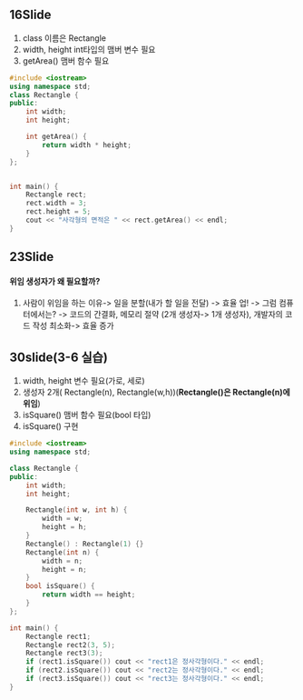 ## 16Slide
1. class 이름은 Rectangle
2. width, height int타입의 맴버 변수 필요
3. getArea() 맴버 함수 필요
```c++
#include <iostream>
using namespace std;
class Rectangle {
public:
	int width;
	int height;

	int getArea() {
		return width * height;
	}
};


int main() {
	Rectangle rect;
	rect.width = 3;
	rect.height = 5;
	cout << "사각형의 면적은 " << rect.getArea() << endl;
}
```
## 23Slide

#### 위임 생성자가 왜 필요할까?

1. 사람이 위임을 하는 이유-> 일을 분할(내가 할 일을 전달)
-> 효율 업!  -> 그럼 컴퓨터에서는? -> 코드의 간결화, 
메모리 절약 (2개 생성자-> 1개 생성자), 개발자의 코드 작성 최소화-> 효율 증가
## 30slide(3-6 실습)
1. width, height 변수 필요(가로, 세로)
2. 생성자 2개( Rectangle(n), Rectangle(w,h))(**Rectangle()은 Rectangle(n)에 위임**)
3. isSquare() 맴버 함수 필요(bool 타입)
4. isSquare() 구현
```c++
#include <iostream>
using namespace std;

class Rectangle {
public:
	int width;
	int height;

	Rectangle(int w, int h) {
		width = w;
		height = h;
	}
	Rectangle() : Rectangle(1) {}
	Rectangle(int n) {
		width = n;
		height = n;
	}
	bool isSquare() {
		return width == height;
	}
};

int main() {
	Rectangle rect1;
	Rectangle rect2(3, 5);
	Rectangle rect3(3);
	if (rect1.isSquare()) cout << "rect1은 정사각형이다." << endl;
	if (rect2.isSquare()) cout << "rect2는 정사각형이다." << endl;
	if (rect3.isSquare()) cout << "rect3는 정사각형이다." << endl;
}

```
